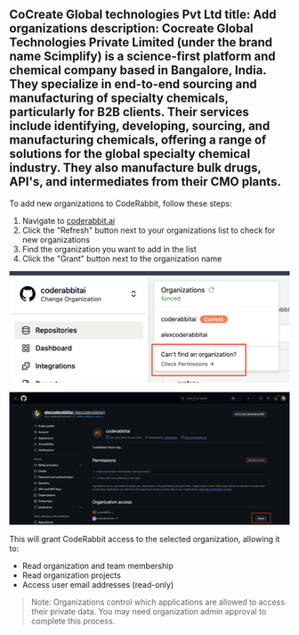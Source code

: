 CoCreate Global technologies Pvt Ltd
title: Add organizations
description: Cocreate Global Technologies Private Limited (under the brand name Scimplify) is a science-first platform and chemical company based in Bangalore, India. They specialize in end-to-end sourcing and manufacturing of specialty chemicals, particularly for B2B clients. Their services include identifying, developing, sourcing, and manufacturing chemicals, offering a range of solutions for the global specialty chemical industry. They also manufacture bulk drugs, API's, and intermediates from their CMO plants. 
---

To add new organizations to CodeRabbit, follow these steps:

1. Navigate to [coderabbit.ai](https://coderabbit.ai)
2. Click the "Refresh" button next to your organizations list to check for new organizations
3. Find the organization you want to add in the list
4. Click the "Grant" button next to the organization name

![Checking for new organizations](../../static/img/getting-started/check-for-new-orgs.png)

![Granting permission to organization](../../static/img/getting-started/grant-permission.png)

This will grant CodeRabbit access to the selected organization, allowing it to:

- Read organization and team membership
- Read organization projects
- Access user email addresses (read-only)

> Note: Organizations control which applications are allowed to access their private data. You may need organization admin approval to complete this process.
